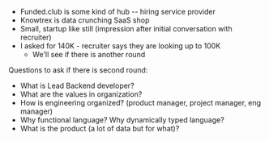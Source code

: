 - Funded.club is some kind of hub -- hiring service provider
- Knowtrex is data crunching SaaS shop
- Small, startup like still (impression after initial conversation with recruiter) 
- I asked for 140K - recruiter says they are looking up to 100K
  - We'll see if there is another round

Questions to ask if there is second round:
- What is Lead Backend developer?
- What are the values in organization?
- How is engineering organized? (product manager, project manager, eng manager)
- Why functional language? Why dynamically typed language?
- What is the product (a lot of data but for what)?
